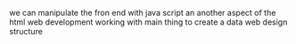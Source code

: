 we can manipulate the fron end with java script an another aspect of the html web development working with main thing to create a data web design structure
